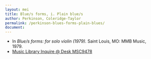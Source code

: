 ```yaml
---
layout: mei
title: Blue/s forms, i. Plain blue/s
author: Perkinson, Coleridge-Taylor
permalink: /perkinson-blues-forms-plain-blues/
document:
---
```


- In *Blue/s forms: for solo violin (1979).* Saint Louis, MO: MMB Music, 1979.
- <a href="https://tufts.primo.exlibrisgroup.com/permalink/01TUN_INST/1kc9gia/alma991018405744403851" target="_blank">Music Library Inquire @ Desk MSC9478</a>
